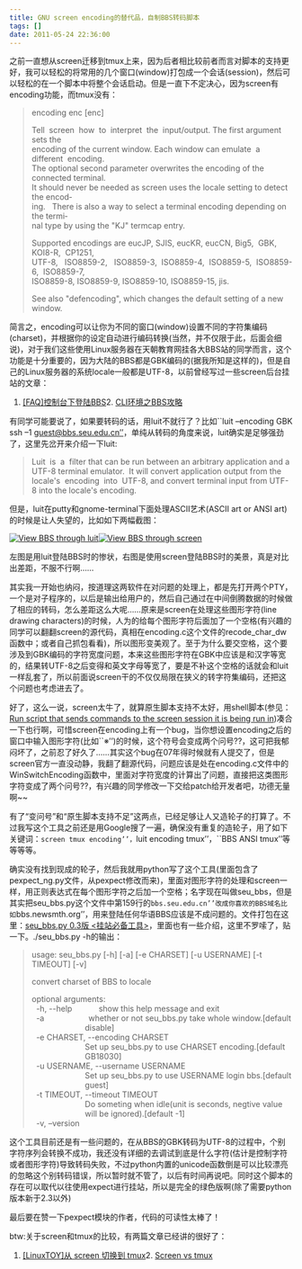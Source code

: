 ```yaml
---
title: GNU screen encoding的替代品，自制BBS转码脚本
tags: []
date: 2011-05-24 22:36:00
---
```


之前一直想从screen迁移到tmux上来，因为后者相比较前者而言对脚本的支持更好，我可以轻松的将常用的几个窗口(window)打包成一个会话(session)，然后可以轻松的在一个脚本中将整个会话启动。但是一直下不定决心，因为screen有encoding功能，而tmux没有：
  > encoding enc [enc]
> 
> Tell&#160; screen&#160; how&#160; to&#160; interpret&#160; the&#160; input/output. The first argument sets the      
> encoding of the current window. Each window can emulate&#160; a&#160; different&#160; encoding.       
> The optional second parameter overwrites the encoding of the connected terminal.       
> It should never be needed as screen uses the locale setting to detect the encod‐       
> ing.&#160;&#160; There is also a way to select a terminal encoding depending on the termi‐       
> nal type by using the &quot;KJ&quot; termcap entry.
> 
> Supported encodings are eucJP, SJIS, eucKR, eucCN, Big5,&#160; GBK,&#160; KOI8-R,&#160; CP1251,      
> UTF-8,&#160;&#160; ISO8859-2,&#160;&#160; ISO8859-3,&#160; ISO8859-4,&#160; ISO8859-5,&#160; ISO8859-6,&#160; ISO8859-7,       
> ISO8859-8, ISO8859-9, ISO8859-10, ISO8859-15, jis.
> 
> See also &quot;defencoding&quot;, which changes the default setting of a new window.  

简言之，encoding可以让你为不同的窗口(window)设置不同的字符集编码(charset)，并根据你的设定自动进行编码转换(当然，并不仅限于此，后面会细说)，对于我们这些使用Linux服务器在天朝教育网挂各大BBS站的同学而言，这个功能是十分重要的，因为大陆的BBS都是GBK编码的(据我所知是这样的)，但是自己的Linux服务器的系统locale一般都是UTF-8，以前曾经写过一些screen后台挂站的文章：

1.  [[FAQ]控制台下登陆BBS](http://bbs.seu.edu.cn/bbsanc.php?p=22-4-10-5)2.  [CLI环境之BBS攻略](http://bbs.seu.edu.cn/bbsanc.php?p=22-4-10-23)  

有同学可能要说了，如果要转码的话，用luit不就行了？比如``luit –encoding GBK ssh –1 [guest@bbs.seu.edu.cn’’](mailto:guest@bbs.seu.edu.cn&rsquo;&rsquo;)，单纯从转码的角度来说，luit确实是足够强劲了，这里先岔开来介绍一下luit:
  > Luit&#160; is&#160; a&#160; filter that can be run between an arbitrary application and a UTF-8 terminal emulator.&#160; It will convert application output from the locale's&#160; encoding&#160; into&#160; UTF-8, and convert terminal input from UTF-8 into the locale's encoding.  

但是，luit在putty和gnome-terminal下面处理ASCII艺术(ASCII art or ANSI art)的时候是让人失望的，比如如下两幅截图：

[![View BBS through luit](http://lh6.ggpht.com/_5Si8_iQ2HPI/TdvCVkAA4BI/AAAAAAAAAGM/yTOMfOe-8Sc/luit_thumb%5B42%5D.png?imgmax=800 "View BBS through luit")](http://lh6.ggpht.com/_5Si8_iQ2HPI/TdvCU5a7bUI/AAAAAAAAAGI/JgMtEn4V8mk/s1600-h/luit%5B44%5D.png)[![View BBS through screen](http://lh3.ggpht.com/_5Si8_iQ2HPI/TdvCYNgzo1I/AAAAAAAAAGU/xPWu2J34j5E/screen_thumb%5B1%5D.png?imgmax=800 "View BBS through screen")](http://lh6.ggpht.com/_5Si8_iQ2HPI/TdvCXIwGLjI/AAAAAAAAAGQ/PSSG1d8OZvY/s1600-h/screen%5B3%5D.png)

左图是用luit登陆BBS时的惨状，右图是使用screen登陆BBS时的美景，真是对比出差距，不服不行啊……

其实我一开始也纳闷，按道理这两软件在对问题的处理上，都是先打开两个PTY，一个是对子程序的，以后是输出给用户的，然后自己通过在中间倒腾数据的时候做了相应的转码，怎么差距这么大呢……原来是screen在处理这些图形字符(line drawing characters)的时候，人为的给每个图形字符后面加了一个空格(有兴趣的同学可以翻翻screen的源代码，真相在encoding.c这个文件的recode_char_dw函数中；或者自己抓包看看)，所以图形变美观了。至于为什么要交空格，这个要涉及到GBK编码的字符宽度问题，本来这些图形字符在GBK中应该是和汉字等宽的，结果转UTF-8之后变得和英文字母等宽了，要是不补这个空格的话就会和luit一样乱套了，所以前面说screen干的不仅仅局限在狭义的转字符集编码，还把这个问题也考虑进去了。

好了，这么一说，screen太牛了，就算原生脚本支持不太好，用shell脚本(参见：[Run script that sends commands to the screen session it is being run in](http://stackoverflow.com/questions/899609/gnu-screen-run-script-that-sends-commands-to-the-screen-session-it-is-being-run))凑合一下也行啊，可惜screen在encoding上有一个bug，当你想设置encoding之后的窗口中输入图形字符(比如``※’’)的时候，这个符号会变成两个问号??，这可把我郁闷坏了，之前忍了好久了……其实这个bug在07年得时候就有人提交了，但是screen官方一直没动静，我翻了翻源代码，问题应该是处在encoding.c文件中的WinSwitchEncoding函数中，里面对字符宽度的计算出了问题，直接把这类图形字符变成了两个问号??，有兴趣的同学修改一下交给patch给开发者吧，功德无量啊~~

有了“变问号”和“原生脚本支持不足”这两点，已经足够让人又造轮子的打算了。不过我写这个工具之前还是用Google搜了一遍，确保没有重复的造轮子，用了如下关键词：``screen tmux encoding’’，``luit encoding tmux’’，``BBS ANSI tmux’’等等等等。

确实没有找到现成的轮子，然后我就用python写了这个工具(里面包含了pexpect_ng.py文件，从pexpect修改而来)，里面对图形字符的处理和screen一样，用正则表达式在每个图形字符之后加一个空格；名字现在叫做seu_bbs，但是其实把seu_bbs.py这个文件中第159行的``bbs.seu.edu.cn’’改成你喜欢的BBS域名比如``bbs.newsmth.org’’，用来登陆任何华语BBS应该是不成问题的。文件打包在这里：[seu_bbs.py 0.3版 &lt;挂站必备工具&gt;](http://bbs.seu.edu.cn/bbscon.php?bid=22&amp;id=41059)，里面也有一些介绍，这里不罗嗦了，贴一下。./seu_bbs.py -h的输出：
  > usage: seu_bbs.py [-h] [-a] [-e CHARSET] [-u USERNAME] [-t TIMEOUT] [-v]
> 
> convert charset of BBS to locale
> 
> optional arguments:     
> &#160; -h, --help&#160;&#160;&#160;&#160;&#160;&#160;&#160;&#160;&#160;&#160;&#160; show this help message and exit      
> &#160; -a&#160;&#160;&#160;&#160;&#160;&#160;&#160;&#160;&#160;&#160;&#160;&#160;&#160;&#160;&#160;&#160;&#160;&#160;&#160; whether or not seu_bbs.py take whole window.[default      
> &#160;&#160;&#160;&#160;&#160;&#160;&#160;&#160;&#160;&#160;&#160;&#160;&#160;&#160;&#160;&#160;&#160;&#160;&#160;&#160;&#160;&#160;&#160; disable]      
> &#160; -e CHARSET, --encoding CHARSET      
> &#160;&#160;&#160;&#160;&#160;&#160;&#160;&#160;&#160;&#160;&#160;&#160;&#160;&#160;&#160;&#160;&#160;&#160;&#160;&#160;&#160;&#160;&#160; Set up seu_bbs.py to use CHARSET encoding.[default      
> &#160;&#160;&#160;&#160;&#160;&#160;&#160;&#160;&#160;&#160;&#160;&#160;&#160;&#160;&#160;&#160;&#160;&#160;&#160;&#160;&#160;&#160;&#160; GB18030]      
> &#160; -u USERNAME, --username USERNAME      
> &#160;&#160;&#160;&#160;&#160;&#160;&#160;&#160;&#160;&#160;&#160;&#160;&#160;&#160;&#160;&#160;&#160;&#160;&#160;&#160;&#160;&#160;&#160; Set up seu_bbs.py to use USERNAME login bbs.[default      
> &#160;&#160;&#160;&#160;&#160;&#160;&#160;&#160;&#160;&#160;&#160;&#160;&#160;&#160;&#160;&#160;&#160;&#160;&#160;&#160;&#160;&#160;&#160; guest]      
> &#160; -t TIMEOUT, --timeout TIMEOUT      
> &#160;&#160;&#160;&#160;&#160;&#160;&#160;&#160;&#160;&#160;&#160;&#160;&#160;&#160;&#160;&#160;&#160;&#160;&#160;&#160;&#160;&#160;&#160; Do someting when idle(unit is seconds, negtive value      
> &#160;&#160;&#160;&#160;&#160;&#160;&#160;&#160;&#160;&#160;&#160;&#160;&#160;&#160;&#160;&#160;&#160;&#160;&#160;&#160;&#160;&#160;&#160; will be ignored).[default -1]      
> &#160; -v, –version  

这个工具目前还是有一些问题的，在从BBS的GBK转码为UTF-8的过程中，个别字符序列会转换不成功，我还没有详细的去调试到底是什么字符(估计是控制字符或者图形字符)导致转码失败，不过python内置的unicode函数倒是可以比较漂亮的忽略这个别转码错误，所以暂时就不管了，以后有时间再说吧。同时这个脚本的存在可以取代以往使用expect进行挂站，所以是完全的绿色版啊(除了需要python版本新于2.3以外)

最后要在赞一下pexpect模块的作者，代码的可读性太棒了！

btw:关于screen和tmux的比较，有两篇文章已经讲的很好了：

1.  [[LinuxTOY]从 screen 切换到 tmux](http://linuxtoy.org/archives/from-screen-to-tmux.html)2.  [Screen vs tmux](http://www.wikivs.com/wiki/Screen_vs_tmux)